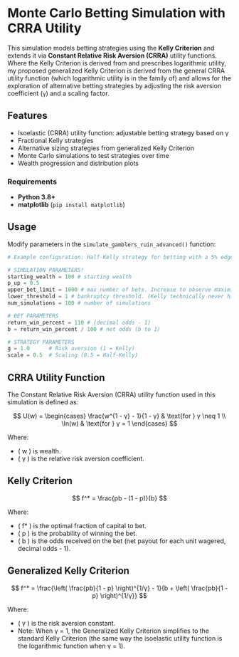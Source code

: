 # Monte Carlo Betting Simulation with CRRA Utility

This simulation models betting strategies using the **Kelly Criterion** and extends it via **Constant Relative Risk Aversion (CRRA)** utility functions. Where the Kelly Criterion is derived from and prescribes logarithmic utility, my proposed generalized Kelly Criterion is derived from the general CRRA utility function (which logarithmic utility is in the family of) and allows for the exploration of alternative betting strategies by adjusting the risk aversion coefficient (`γ`) and a scaling factor.

## Features
- Isoelastic (CRRA) utility function: adjustable betting strategy based on γ
- Fractional Kelly strategies
- Alternative sizing strategies from generalized Kelly Criterion
- Monte Carlo simulations to test strategies over time
- Wealth progression and distribution plots

### Requirements
- **Python 3.8+**
- **matplotlib** (`pip install matplotlib`)

## Usage

Modify parameters in the `simulate_gamblers_ruin_advanced()` function:

```python
# Example configuration: Half-Kelly strategy for betting with a 5% edge

# SIMULATION PARAMETERS!
starting_wealth = 100 # starting wealth
p_up = 0.5
upper_bet_limit = 1000 # max number of bets. Increase to observe maximization of geometric growth under Kelly (or to observe long-term growth).
lower_threshold = 1 # bankruptcy threshold. (Kelly technically never hits ruin because it assumes money is infinitely divisible, so you might raise this to > 0.)
num_simulations = 100 # number of simulations

# BET PARAMETERS
return_win_percent = 110 # (decimal odds - 1)
b = return_win_percent / 100 # net odds (b to 1)

# STRATEGY PARAMETERS
g = 1.0      # Risk aversion (1 = Kelly)
scale = 0.5  # Scaling (0.5 = Half-Kelly)
```

## CRRA Utility Function

The Constant Relative Risk Aversion (CRRA) utility function used in this simulation is defined as:

$$
U(w) =
\begin{cases} 
\frac{w^{1 - γ} - 1}{1 - γ} & \text{for } γ \neq 1 \\
\ln(w) & \text{for } γ = 1
\end{cases}
$$

Where:
- \( w \) is wealth.
- \( γ \) is the relative risk aversion coefficient.

## Kelly Criterion
$$
f^* = \frac{pb - (1 - p)}{b}
$$

Where:
- \( f* \) is the optimal fraction of capital to bet.
- \( p \) is the probability of winning the bet.
- \( b \) is the odds received on the bet (net payout for each unit wagered, decimal odds - 1).

## Generalized Kelly Criterion
$$
f^* = \frac{\left( \frac{pb}{1 - p} \right)^{1/γ} - 1}{b + \left( \frac{pb}{1 - p} \right)^{1/γ}}
$$

Where:
- \( γ \) is the risk aversion constant.
- Note: When γ = 1, the Generalized Kelly Criterion simplifies to the standard Kelly Criterion (the same way the isoelastic utility function is the logarithmic function when γ = 1).
